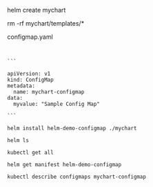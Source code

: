 
helm create mychart


rm -rf mychart/templates/*



configmap.yaml
~~~~~~~~~~~~~
 

```

apiVersion: v1
kind: ConfigMap
metadata:
  name: mychart-configmap
data:
  myvalue: "Sample Config Map"

```

helm install helm-demo-configmap ./mychart

helm ls

kubectl get all

helm get manifest helm-demo-configmap

kubectl describe configmaps mychart-configmap
